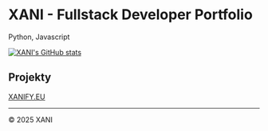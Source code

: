 # XANI - Fullstack Developer Portfolio

Python, Javascript

[![XANI's GitHub stats](https://github-readme-stats.vercel.app/api?username=ogxani)](https://github.com/anuraghazra/github-readme-stats)

## Projekty

[XANIFY.EU](https://xanify.eu/)

---

© 2025 XANI
